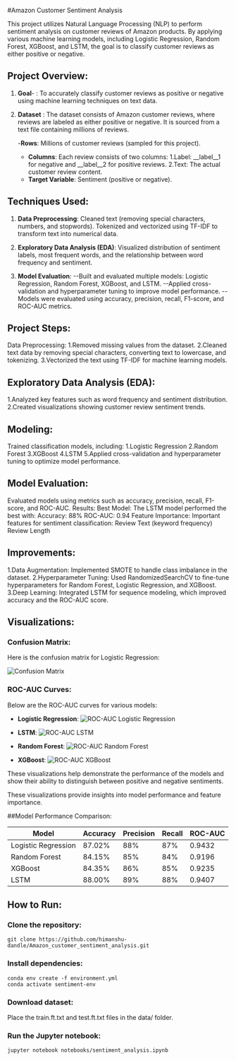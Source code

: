 #Amazon Customer Sentiment Analysis

This project utilizes Natural Language Processing (NLP) to perform sentiment analysis on customer reviews of Amazon products. By applying various machine learning models,
including Logistic Regression, Random Forest, XGBoost, and LSTM, the goal is to classify customer reviews as either positive or negative.

## Project Overview:
1. **Goal**-	: To accurately classify customer reviews as positive or negative using machine learning techniques on text data.
2. **Dataset**	: The dataset consists of Amazon customer reviews, where reviews are labeled as either positive or negative. It is sourced from a text file containing millions of reviews.

	-**Rows**: Millions of customer reviews (sampled for this project).
	- **Columns**: Each review consists of two columns:
		1.Label: __label__1 for negative and __label__2 for positive reviews.
		2.Text: The actual customer review content.
	- **Target Variable**: Sentiment (positive or negative).

## Techniques Used:
1. **Data Preprocessing**:
	Cleaned text (removing special characters, numbers, and stopwords).
	Tokenized and vectorized using TF-IDF to transform text into numerical data.

2. **Exploratory Data Analysis (EDA)**:
	Visualized distribution of sentiment labels, most frequent words, and the relationship between word frequency and sentiment.

3. **Model Evaluation**:
  	--Built and evaluated multiple models: Logistic Regression, Random Forest, XGBoost, and LSTM.
	--Applied cross-validation and hyperparameter tuning to improve model performance.
	--Models were evaluated using accuracy, precision, recall, F1-score, and ROC-AUC metrics.
	

## Project Steps:
Data Preprocessing:
		1.Removed missing values from the dataset.
		2.Cleaned text data by removing special characters, converting text to lowercase, and tokenizing.
		3.Vectorized the text using TF-IDF for machine learning models.

## Exploratory Data Analysis (EDA):
1.Analyzed key features such as word frequency and sentiment distribution.
2.Created visualizations showing customer review sentiment trends.

## Modeling:
Trained classification models, including:
		1.Logistic Regression
		2.Random Forest
		3.XGBoost
		4.LSTM
		5.Applied cross-validation and hyperparameter tuning to optimize model performance.

## Model Evaluation:
Evaluated models using metrics such as accuracy, precision, recall, F1-score, and ROC-AUC.
Results:
	Best Model: The LSTM model performed the best with:
	Accuracy: 88%
	ROC-AUC: 0.94
	Feature Importance:
	Important features for sentiment classification:
	Review Text (keyword frequency)
	Review Length

## Improvements:
1.Data Augmentation: Implemented SMOTE to handle class imbalance in the dataset.
2.Hyperparameter Tuning: Used RandomizedSearchCV to fine-tune hyperparameters for Random Forest, Logistic Regression, and XGBoost.
3.Deep Learning: Integrated LSTM for sequence modeling, which improved accuracy and the ROC-AUC score.


## Visualizations:

### Confusion Matrix:
Here is the confusion matrix for Logistic Regression:

![Confusion Matrix](output/confusion_matrix_logistic_regression.png)

### ROC-AUC Curves:
Below are the ROC-AUC curves for various models:

- **Logistic Regression**:
![ROC-AUC Logistic Regression](output/roc_curve_logistic%20regression.png)

- **LSTM**:
![ROC-AUC LSTM](output/roc_curve_lstm.png)

- **Random Forest**:
![ROC-AUC Random Forest](output/roc_curve_random%20forest.png)

- **XGBoost**:
![ROC-AUC XGBoost](output/roc_curve_xgboost.png)

These visualizations help demonstrate the performance of the models and show their ability to distinguish between positive and negative sentiments.



These visualizations provide insights into model performance and feature importance.

##Model Performance Comparison:

| Model               | Accuracy | Precision | Recall | ROC-AUC |
|---------------------|----------|-----------|--------|---------|
| Logistic Regression  | 87.02%   | 88%       | 87%    | 0.9432  |
| Random Forest        | 84.15%   | 85%       | 84%    | 0.9196  |
| XGBoost              | 84.35%   | 86%       | 85%    | 0.9235  |
| LSTM                 | 88.00%   | 89%       | 88%    | 0.9407  |



## How to Run:
### Clone the repository:



	git clone https://github.com/himanshu-dandle/Amazon_customer_sentiment_analysis.git

### Install dependencies:



	conda env create -f environment.yml
	conda activate sentiment-env
### Download dataset:

Place the train.ft.txt and test.ft.txt files in the data/ folder.
### Run the Jupyter notebook:

	jupyter notebook notebooks/sentiment_analysis.ipynb
